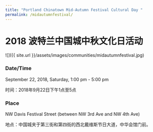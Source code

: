 ```yaml
---
title: "Portland Chinatown Mid-Autumn Festival Cultural Day "
permalink: /midautumnfestival/
---
```


# 2018 波特兰中国城中秋文化日活动

![]({{ site.url }}/assets/images/communities/midautumnfestival.jpg)

### Date/Time

September 22, 2018, Saturday, 1:00 pm - 5:00 pm

时间：2018年9月22日下午1点至5点

### Place

NW Davis Festival Street (between NW 3rd Ave and NW 4th Ave)

地点：中国城夹于第三街和第四街的西北戴维斯节日大道，中华会馆门前。
